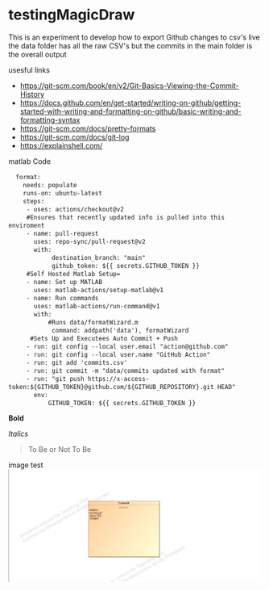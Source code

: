 # testingMagicDraw

This is an experiment to develop how to export Github changes to csv's live
the data folder has all the raw CSV's but the commits in the main folder is the overall output

usesful links 

  - https://git-scm.com/book/en/v2/Git-Basics-Viewing-the-Commit-History
  - https://docs.github.com/en/get-started/writing-on-github/getting-started-with-writing-and-formatting-on-github/basic-writing-and-formatting-syntax
  - https://git-scm.com/docs/pretty-formats
  - https://git-scm.com/docs/git-log 
  - https://explainshell.com/


matlab Code
~~~          
  format:
    needs: populate
    runs-on: ubuntu-latest
    steps:
     - uses: actions/checkout@v2
     #Ensures that recently updated info is pulled into this enviroment
     - name: pull-request
       uses: repo-sync/pull-request@v2
       with:
            destination_branch: "main"
            github_token: ${{ secrets.GITHUB_TOKEN }}    
     #Self Hosted Matlab Setup=       
     - name: Set up MATLAB
       uses: matlab-actions/setup-matlab@v1
     - name: Run commands
       uses: matlab-actions/run-command@v1
       with:
           #Runs data/formatWizard.m 
            command: addpath('data'), formatWizard 
      #Sets Up and Executees Auto Commit + Push
     - run: git config --local user.email "action@github.com"
     - run: git config --local user.name "GitHub Action"
     - run: git add 'commits.csv'
     - run: git commit -m "data/commits updated with format"
     - run: "git push https://x-access-token:${GITHUB_TOKEN}@github.com/${GITHUB_REPOSITORY}.git HEAD"
       env:
           GITHUB_TOKEN: ${{ secrets.GITHUB_TOKEN }}
~~~      

**Bold**

*Italics*

>To Be or Not To Be


image test 
![this is an image](https://github.com/MartinTheDude/testingMagicDraw/blob/ef181226538cd4403da483274cd6edbee60a2a82/model.png)
